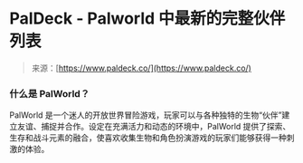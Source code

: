 <!--yml

分类：未分类

日期：2024-05-27 15:03:23

-->

# PalDeck - Palworld 中最新的完整伙伴列表

> 来源：[https://www.paldeck.co/](https://www.paldeck.co/)

### 什么是 PalWorld？

PalWorld 是一个迷人的开放世界冒险游戏，玩家可以与各种独特的生物“伙伴”建立友谊、捕捉并合作。设定在充满活力和动态的环境中，PalWorld 提供了探索、生存和战斗元素的融合，使喜欢收集生物和角色扮演游戏的玩家们能够获得一种刺激的体验。
